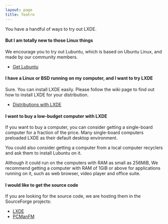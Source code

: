 ```yaml
---
layout: page
title: Teatro
---
```


You have a handful of ways to try out LXDE.

#### But I am totally new to those Linux things

We encourage you to try out Lubuntu, which is based on Ubuntu Linux, and made
by our community members.

<ul class="actions">
  <li><a href="http://lubuntu.me" class="button special">Get Lubuntu</a></li>
</ul>

#### I have a Linux or BSD running on my computer, and I want to try LXDE

Sure. You can install LXDE easily. Please follow the wiki page to find out how to install LXDE
for your distribution.

<ul class="actions">
  <li><a href="https://wiki.lxde.org/en/Category:Linux_Distributions" class="button">Distributions with LXDE</a></li>
</ul>

#### I want to buy a low-budget computer with LXDE

If you want to buy a computer, you can consider getting a single-board computer
for a fraction of the price.  Many single-board computers preloaded LXDE as
their default desktop environment.

You could also consider getting a computer from a local computer recyclers and
ask them to install Lubuntu on it.

Although it could run on the computers with RAM as small as 256MiB, We
recommend getting a computer with RAM of 1GiB or above for applications running
on it, such as web browser, video player and office suite.

#### I would like to get the source code

If you are looking for the source code, we are hosting them in the SourceForge
projects:

<ul class="actions">
  <li><a href="https://sourceforge.net/projects/lxde/files/" class="button">LXDE</a></li>
  <li><a href="https://sourceforge.net/projects/pcmanfm/files/" class="button">PCManFM</a></li>
</ul>
